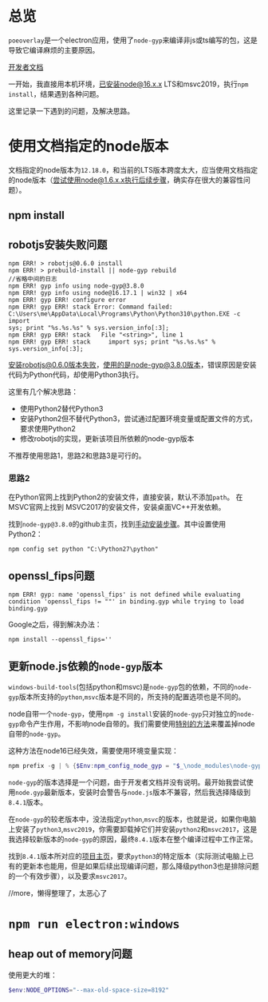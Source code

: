 # 总览
`poeoverlay`是一个electron应用，使用了`node-gyp`来编译非js或ts编写的包，这是导致它编译麻烦的主要原因。

[开发者文档](https://github.com/PoE-Overlay-Community/PoE-Overlay-Community-Fork/blob/master/DEVELOPERS.md)

一开始，我直接用本机环境，已安装node@16.x.x LTS和msvc2019，执行`npm install`，结果遇到各种问题。

这里记录一下遇到的问题，及解决思路。

# 使用文档指定的node版本
文档指定的node版本为`12.18.0`，和当前的LTS版本跨度太大，应当使用文档指定的node版本（尝试使用node@1.6.x.x执行后续步骤，确实存在很大的兼容性问题）。

## npm install
## robotjs安装失败问题
```
npm ERR! > robotjs@0.6.0 install
npm ERR! > prebuild-install || node-gyp rebuild
//省略中间的日志
npm ERR! gyp info using node-gyp@3.8.0
npm ERR! gyp info using node@16.17.1 | win32 | x64
npm ERR! gyp ERR! configure error
npm ERR! gyp ERR! stack Error: Command failed: C:\Users\me\AppData\Local\Programs\Python\Python310\python.EXE -c import
sys; print "%s.%s.%s" % sys.version_info[:3];
npm ERR! gyp ERR! stack   File "<string>", line 1
npm ERR! gyp ERR! stack     import sys; print "%s.%s.%s" % sys.version_info[:3];
```
安装robotjs@0.6.0版本失败，使用的是node-gyp@3.8.0版本，错误原因是安装代码为Python代码，却使用Python3执行。

这里有几个解决思路：

- 使用Python2替代Python3
- 安装Python2但不替代Python3，尝试通过配置环境变量或配置文件的方式，要求使用Python2
- 修改robotjs的实现，更新该项目所依赖的node-gyp版本

不推荐使用思路1，思路2和思路3是可行的。

### 思路2
在Python官网上找到Python2的安装文件，直接安装，默认不添加`path`。
在MSVC官网上找到 MSVC2017的安装文件，安装桌面VC++开发依赖。

找到`node-gyp@3.8.0`的github主页，找到[手动安装步骤](https://github.com/nodejs/node-gyp/tree/v3.8.0#option-2)。其中设置使用Python2：
```
npm config set python "C:\Python27\python"
```

## openssl_fips问题
```
npm ERR! gyp: name 'openssl_fips' is not defined while evaluating condition 'openssl_fips != ""' in binding.gyp while trying to load binding.gyp
```
Google之后，得到解决办法：
```
npm install --openssl_fips=''
```

## 更新node.js依赖的`node-gyp`版本
`windows-build-tools`(包括python和msvc)是`node-gyp`包的依赖，不同的`node-gyp`版本所支持的`python`,`msvc`版本是不同的，所支持的配置选项也是不同的。

node自带一个`node-gyp`，使用`npm -g install`安装的`node-gyp`只对独立的`node-gyp`命令产生作用，不影响node自带的。我们需要使用[特别的方法](https://github.com/nodejs/node-gyp/issues/2272)来覆盖掉node自带的`node-gyp`。

这种方法在node16已经失效，需要使用环境变量实现：
```powershell
npm prefix -g | % {$Env:npm_config_node_gyp = "$_\node_modules\node-gyp\bin\node-gyp.js"}
```

`node-gyp`的版本选择是一个问题，由于开发者文档并没有说明。最开始我尝试使用`node.gyp`最新版本，安装时会警告与`node.js`版本不兼容，然后我选择降级到`8.4.1`版本。

在`node-gyp`的较老版本中，没法指定`python`,`msvc`的版本，也就是说，如果你电脑上安装了`python3`,`msvc2019`，你需要卸载掉它们并安装`python2`和`msvc2017`，这是我选择较新版本的`node-gyp`的原因，最终`8.4.1`版本在整个编译过程中工作正常。

找到`8.4.1`版本所对应的[项目主页](https://github.com/nodejs/node-gyp/tree/v8.4.1)，要求`python3`的特定版本（实际测试电脑上已有的更新本也能用，但是如果后续出现编译问题，那么降级python3也是排除问题的一个有效步骤），以及要求`msvc2017`。

//more，懒得整理了，太恶心了

# `npm run electron:windows`
## heap out of memory问题
使用更大的堆：
```powershell
$env:NODE_OPTIONS="--max-old-space-size=8192"
```
